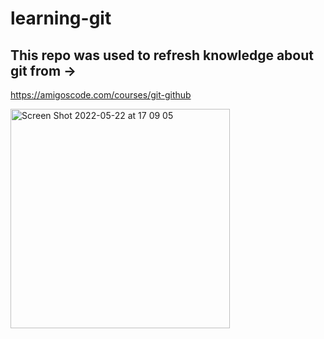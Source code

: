 # learning-git

## This repo was used to refresh knowledge about git from ->

https://amigoscode.com/courses/git-github

<img width="351" alt="Screen Shot 2022-05-22 at 17 09 05" src="https://user-images.githubusercontent.com/69723321/169713901-16c03111-477b-4cb9-83f6-191717bb13d0.png">
